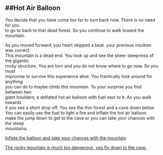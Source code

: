 ##Hot Air Balloon
---
You decide that you have come too far to turn back now. There is no need for you   
to go to back to that dead forest. So you continue to walk toward the mountain.

As you moved forward, you heart skipped a beat. your previous intuition was correct.   
This mountain is a dead end. You look up and see the sheer steepness of the gigantic   
rocky structure. You are torn and you do not know where to go now. So you must   
improvise to survive this experience alive. You frantically look around for anything   
you can do to maybe climb this mountain. To your surprise you find between two   
giant boulders, a deflated hot air balloon with fuel next to it. As you walk towards   
it you see a short drop off. You see the thin forest and a cave down below.   
You  can easily use the fuel  to light a fire and inflate the hot air balloon     
make the jump down to get to the cave or you can take your chances with the steep     
mountains. 


[Inflate the balloon and take your chances with the mountain](endings/fly_away.md)  

[The rocky mountain is much too dangerous, you fly down to the cave.](cave_entrance.md)
